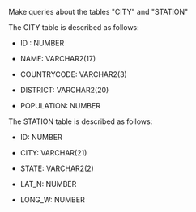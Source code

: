 Make queries about the tables "CITY" and "STATION"

The CITY table is described as follows:

- ID : NUMBER

- NAME: VARCHAR2(17)

- COUNTRYCODE: VARCHAR2(3)

- DISTRICT: VARCHAR2(20)

- POPULATION: NUMBER

The STATION table is described as follows:

- ID: NUMBER

- CITY: VARCHAR(21)

- STATE: VARCHAR2(2)

- LAT_N: NUMBER

- LONG_W: NUMBER